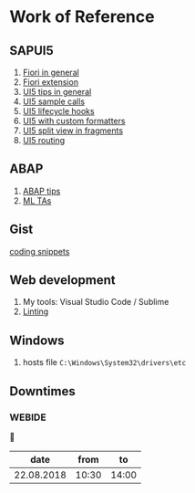 

# Work of Reference
## SAPUI5
1. [Fiori in general](./fiori.md)
2. [Fiori extension](./extension.md)
3. [UI5 tips in general](./ui5_development.md)
4. [UI5 sample calls](./ui5-calls.md)
5. [UI5 lifecycle hooks](./lifecycle-hooks.md)
6. [UI5 with custom formatters](./custom-formatters.md)
7. [UI5 split view in fragments](./.md)
8. [UI5 routing](./routing.md)

## ABAP
1. [ABAP tips](./abap_tips.md)
2. [ML TAs](./ml.md)

## Gist
[coding snippets](https://gist.github.com/hdrpknc)
## Web development
1. My tools: Visual Studio Code / Sublime
2. [Linting](./linting.md)
## Windows
1. hosts file ```C:\Windows\System32\drivers\etc```
## Downtimes
### WEBIDE          

:anger:

| date | from | to |
|------|------|----|
| 22.08.2018    | 10:30    | 14:00  |

